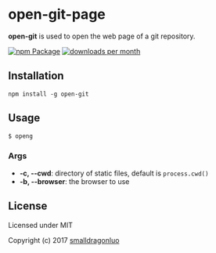 open-git-page
=================

**open-git** is used to open the web page of a git repository.

[![npm Package](https://img.shields.io/npm/v/open-git-page.svg?style=flat-square)](https://www.npmjs.org/package/open-git-page)
[![downloads per month](http://img.shields.io/npm/dm/open-git-page.svg)](https://www.npmjs.org/package/open-git-page)

Installation
------------

    npm install -g open-git

Usage
-----

```bash
$ openg
```

### Args
  * **-c, --cwd**: directory of static files, default is `process.cwd()`
  * **-b, --browser**: the browser to use

License
-------

Licensed under MIT

Copyright (c) 2017 [smalldragonluo](https://github.com/smalldragonluo)
